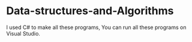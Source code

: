 # Data-structures-and-Algorithms
I used C# to make all these programs, You can run all these programs on Visual Studio.
